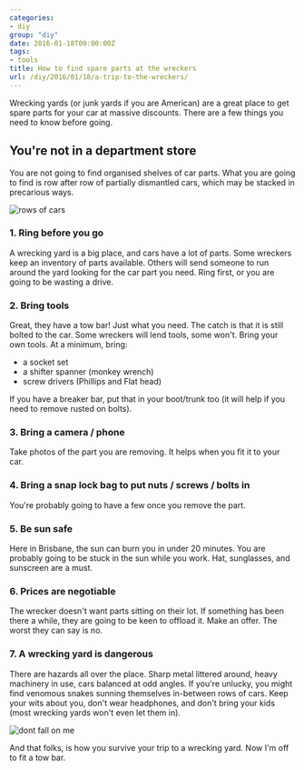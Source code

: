 ```yaml
---
categories:
- diy
group: "diy"
date: 2016-01-18T00:00:00Z
tags:
- tools
title: How to find spare parts at the wreckers
url: /diy/2016/01/18/a-trip-to-the-wreckers/
---
```




Wrecking yards (or junk yards if you are American) are a great place to get spare parts for your car at massive discounts. There are a few things you need to know before going.

<!--more-->

## You're not in a department store

You are not going to find organised shelves of car parts. What you are going to find is row after row of partially dismantled cars, which may be stacked in precarious ways.

<img class="pure-img blog-img centered" src="/images/diy/wreckers2.jpg" alt="rows of cars" />

### 1. Ring before you go

A wrecking yard is a big place, and cars have a lot of parts. Some wreckers keep an inventory of parts available. Others will send someone to run around the yard looking for the car part you need. Ring first, or you are going to be wasting a drive.

### 2. Bring tools

Great, they have a tow bar! Just what you need. The catch is that it is still bolted to the car. Some wreckers will lend tools, some won't. Bring your own tools. At a minimum, bring:

- a socket set
- a shifter spanner (monkey wrench)
- screw drivers (Phillips and Flat head)

If you have a breaker bar, put that in your boot/trunk too (it will help if you need to remove rusted on bolts).

### 3. Bring a camera / phone

Take photos of the part you are removing. It helps when you fit it to your car.

### 4. Bring a snap lock bag to put nuts / screws / bolts in

You're probably going to have a few once you remove the part.

### 5. Be sun safe

Here in Brisbane, the sun can burn you in under 20 minutes. You are probably going to be stuck in the sun while you work. Hat, sunglasses, and sunscreen are a must.

### 6. Prices are negotiable

The wrecker doesn't want parts sitting on their lot. If something has been there a while, they are going to be keen to offload it. Make an offer. The worst they can say is no.

### 7. A wrecking yard is dangerous

There are hazards all over the place. Sharp metal littered around, heavy machinery in use, cars balanced at odd angles. If you're unlucky, you might find venomous snakes sunning themselves in-between rows of cars. Keep your wits about you, don't wear headphones, and don't bring your kids (most wrecking yards won't even let them in).

<img class="pure-img blog-img centered" src="/images/diy/wreckers1.jpg" alt="dont fall on me" />

And that folks, is how you survive your trip to a wrecking yard. Now I'm off to fit a tow bar.

